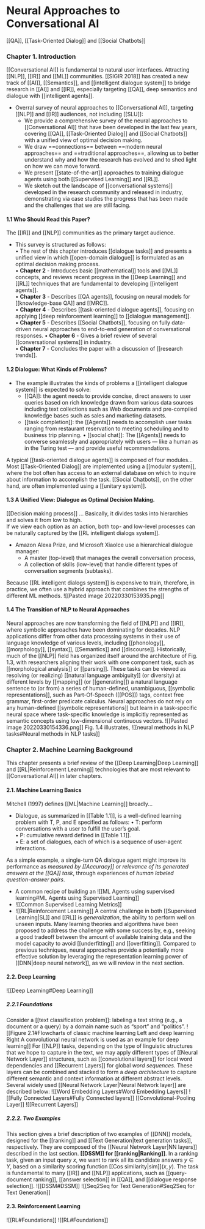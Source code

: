# Neural Approaches to Conversational AI
[[QA]], [[Task-Oriented Dialog]] and [[Social Chatbots]]

### Chapter 1. Introduction
[[Conversational AI]] is fundamental to natural user interfaces. Attracting [[NLP]], [[IR]]
and [[ML]] communities. [[SIGIR 2018]] has created a new track of [[AI]], [[Semantics]], and [[intelligent dialogue system]] to bridge research in [[AI]] and [[IR]], especially targeting [[QA]], deep semantics and dialogue with [[intelligent agents]].
- Overral survey of neural approaches to [[Conversational AI]], targeting [[NLP]] and [[IR]] audiences, not including [[SLU]]:
	- We provide a comprehensive survey of the neural approaches to [[Conversational AI]] that have been developed in the last few years, covering [[QA]], [[Task-Oriented Dialog]] and [[Social Chatbots]] with a unified view of optimal decision making.
	- We draw ==connections== between ==modern neural approaches== and ==traditional approaches==, allowing us to better understand why and how the research has evolved and to shed light on how we can move forward.
	- We present [[state-of-the-art]] approaches to training dialogue agents using both [[Supervised Learning]] and [[RL]].
	- We sketch out the landscape of [[conversational systems]] developed in the research community and released in industry, demonstrating via case studies the progress that has been made and the challenges that we are still facing.

#### 1.1 Who Should Read this Paper?
The [[IR]] and [[NLP]] communities as the primary target audience. 
* This survey is structured as follows:  
	• The rest of this chapter introduces [[dialogue tasks]] and presents a unified view in which [[open-domain dialogue]] is formulated as an optimal decision making process.  
	• **Chapter 2** - Introduces basic [[mathematical]] tools and [[ML]] concepts, and reviews recent progress in the [[Deep Learning]] and [[RL]] techniques that are fundamental to developing [[intelligent agents]].  
	• **Chapter 3** - Describes [[QA agents]], focusing on neural models for [[knowledge-base QA]] and [[MRC]].  
	• **Chapter 4** - Describes [[task-oriented dialogue agents]], focusing on applying [[deep reinforcement learning]] to [[dialogue management]].  
	• **Chapter 5** - Describes [[Social Chatbots]], focusing on fully data-driven neural approaches to  end-to-end generation of conversational responses. 
	• **Chapter 6** - Gives a brief review of several [[conversational systems]] in industry.  
	• **Chapter 7** - Concludes the paper with a discussion of [[research trends]].
#### 1.2 Dialogue: What Kinds of Problems?
- The example illustrates the kinds of problems a [[intelligent dialogue system]] is expected to solve: 
	- [[QA]]: the agent needs to provide concise, direct answers to user queries based on rich knowledge drawn from various data sources including text collections such as Web documents and pre-compiled knowledge bases such as sales and marketing datasets.
	- [[task completion]]: the [[Agents]] needs to accomplish user tasks ranging from restaurant reservation to meeting scheduling and to business trip planning. 
	• [[social chat]]: The [[Agents]] needs to converse seamlessly and appropriately with users — like a human as in the Turing test — and provide useful recommendations. 

A typical [[task-oriented dialogue agents]] is composed of four modules...
Most [[Task-Oriented Dialog]] are implemented using a [[modular system]], where the bot often has access to an external database on which to inquire about information to accomplish the task. 
[[Social Chatbots]], on the other hand, are often implemented using a [[unitary system]].  
#### 1.3 A Unified View: Dialogue as Optimal Decision Making.
[[Decision making process]] ... Basically, it divides tasks into hierarchies and solves it from low to high.  
If we view each option as an action, both top- and low-level processes can be naturally captured by the [[RL intelligent dialogs system]].   
* Amazon Alexa Prize, and Microsoft XiaoIce use a hierarchical dialogue manager: 
	* A master (top-level) that manages the overall conversation process, 
	* A collection of skills (low-level) that handle different types of conversation segments (subtasks).

Because [[RL intelligent dialogs system]] is expensive to train, therefore, in practice, we often use a hybrid approach that combines the strengths of different ML methods.
![[Pasted image 20220330153935.png]]

#### 1.4 The Transition of NLP to Neural Approaches
Neural approaches are now transforming the field of [[NLP]] and [[IR]], where symbolic approaches have been dominating for decades.
NLP applications differ from other data processing systems in their use of language knowledge of various levels, including [[phonology]], [[morphology]], [[syntax]], [[Semantics]] and [[discourse]]. Historically, much of the [[NLP]] field has organized itself around the architecture of Fig. 1.3, with researchers aligning their work with one component task, such as [[morphological analysis]] or [[parsing]]. These tasks can be viewed as resolving (or realizing) [[natural language ambiguity]] (or diversity) at different levels by [[mapping]] (or [[generating]]) a natural language sentence to (or from) a series of human-defined, unambiguous, [[symbolic representations]], such as Part-Of-Speech ([[POS]]) tags, context free grammar, first-order predicate calculus.
Neural approaches do not rely on any human-defined [[symbolic representations]] but learn in a task-specific neural space where task-specific knowledge is implicitly represented as semantic concepts using low-dimensional continuous vectors.
![[Pasted image 20220330154336.png]]
Fig. 1.4 illustrates, ![[neural methods in NLP tasks#Neural methods in NLP tasks]]
### Chapter 2. Machine Learning Background
This chapter presents a brief review of the [[Deep Learning|Deep Learning]] and [[RL|Reinforcement Learning]] technologies that are most relevant to [[Conversational AI]] in later chapters.
#### 2.1. Machine Learning Basics 
Mitchell (1997) defines [[ML|Machine Learning]] broadly...
- Dialogue, as summarized in [[Table 1.1]], is a well-defined learning problem with T, P, and E specified as follows:
	• T: perform conversations with a user to fulfill the user’s goal.  
	• P: cumulative reward defined in [[Table 1.1]].  
	• E: a set of dialogues, each of which is a sequence of user-agent interactions.

As a simple example, a single-turn QA dialogue agent might improve its performance as *measured by [[Accuracy]] or relevance of its generated answers at the [[QA]] task*, through experiences of *human labeled question-answer pairs*.

* A common recipe of building an ![[ML Agents using supervised learning#ML Agents using Supervised Learning]]
* ![[Common Supervised Learning Metrics]]
* ![[RL|Reinforcement Learning]]
A central challenge in both [[Supervised Learning|SL]] and [[RL]] is *generalization*, the ability to perform well on unseen inputs. Many learning theories and algorithms have been proposed to address the challenge with some success by, e.g., seeking a good tradeoff between the amount of available training data and the model capacity to avoid [[underfitting]] and [[overfitting]]. Compared to previous techniques, neural approaches provide a potentially more effective solution by leveraging the representation learning power of [[DNN|deep neural network]], as we will review in the next section.  
#### 2.2. Deep Learning
![[Deep Learning#Deep Learning]]
##### 2.2.1 Foundations
Consider a [[text classification problem]]: labeling a text string (e.g., a document or a query) by a domain name such as “sport” and “politics”. 
	![[Figure 2.1#Flowcharts of classic machine learning Left and deep learning Right A convolutional neural network is used as an example for deep learning]]
For [[NLP]] tasks, depending on the type of linguistic structures that we hope to capture in the text, we may apply different types of [[Neural Network Layer]] structures, such as [[convolutional layers]] for local word dependencies and [[Recurrent Layers]] for global *word sequences*. These layers can be combined and stacked to form a *deep architecture* to capture different semantic and context information at different abstract levels. Several widely used [[Neural Network Layer|Neural Network layer]] are described below:
	![[Word Embedding Layers#Word Embedding Layers]]
	![[Fully Connected Layers#Fully Connected layers]] [[Convolutional-Pooling Layer]]
	![[Recurrent Layers]]

##### 2.2.2. Two Examples
This section gives a brief description of two examples of [[DNN]] models, designed for the [[ranking]] and [[Text Generation|text generation tasks]], respectively. They are composed of the [[Neural Network Layer|NN layers]] described in the last section.
**[[DSSM]] for [[ranking|Ranking]]**. In a ranking task, given an input query $x$, we want to rank all its candidate answers $y ∈ Y$, based on a similarity scoring function [[Cos similarity|sim]]$(x, y)$. The task is fundamental to many [[IR]] and [[NLP]] applications, such as [[query-document ranking]], [[answer selection]] in [[QA]], and [[dialogue response selection]]. ![[DSSM#DSSM]]
![[Seq2Seq for Text Generation#Seq2Seq for Text Generation]]
#### 2.3. Reinforcement Learning
![[RL#Foundations]]
![[RL#Foundations]]